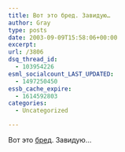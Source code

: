 ```yaml
---
title: Вот это бред. Завидую…
author: Gray
type: posts
date: 2003-09-09T15:58:06+00:00
excerpt:
url: /3806
dsq_thread_id:
  - 103954226
esml_socialcount_LAST_UPDATED:
  - 1497250450
essb_cache_expire:
  - 1614592803
categories:
  - Uncategorized

---
```








Вот это <a href="http://www.webplanet.ru/news/rumour/2003/9/9/open_virus_project.html" target="_blank">бред</a>. Завидую&#8230;